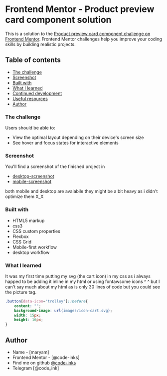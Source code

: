 # Frontend Mentor - Product preview card component solution

This is a solution to the [Product preview card component challenge on Frontend Mentor](https://www.frontendmentor.io/challenges/product-preview-card-component-GO7UmttRfa). Frontend Mentor challenges help you improve your coding skills by building realistic projects. 

## Table of contents

  - [The challenge](#the-challenge)
  - [Screenshot](#screenshot)
  - [Built with](#built-with)
  - [What I learned](#what-i-learned)
  - [Continued development](#continued-development)
  - [Useful resources](#useful-resources)
  - [Author](#author)

### The challenge

Users should be able to:

- View the optimal layout depending on their device's screen size
- See hover and focus states for interactive elements

### Screenshot

You'll find a screenshot of the finished project in 
- [desktop-screenshot](screenshot/)
- [mobile-screenshot](screenshot/)

both mobile and desktop are avalabile they might be a bit heavy as i didn't optimize them X_X 

### Built with

- HTML5 markup
- css3
- CSS custom properties
- Flexbox
- CSS Grid
- Mobile-first workflow
- desktop workflow

### What I learned

It was my first time putting my svg (the cart icon) in my css as i always happed to be adding it inline in my html 
or using fontawsome icons ^ ^ but I can't say much about my html as is only 30 lines of code but you could see the picture tag.

```css
.button[data-icon="trolley"]::before{
    content: "";
    background-image: url(images/icon-cart.svg);
    width: 15px;
    height: 16px;
}
```
## Author

- Name - [maryam]
- Frontend Mentor - [@code-inks]
- Find me on github [@code-inks](https://github.com/Code-inks/WEBSITE-S/)
- Telegram [@code_ink]
